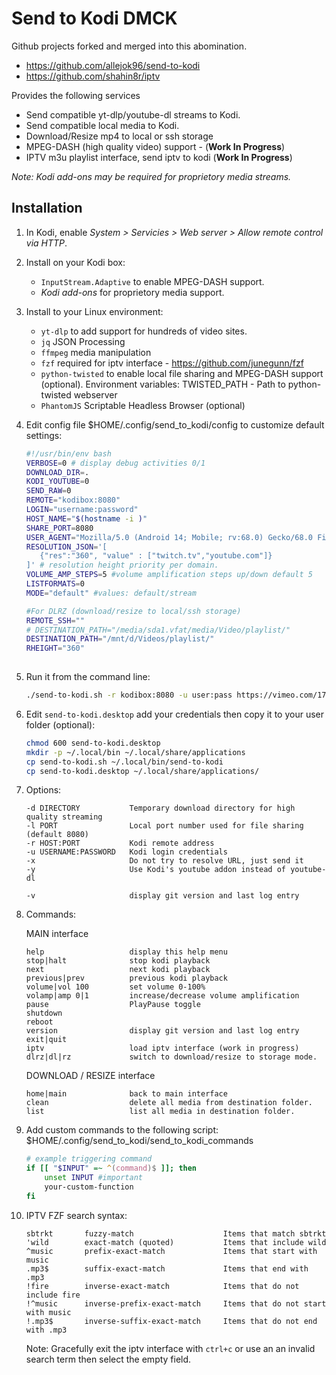 # Send to Kodi DMCK

Github projects forked and merged into this abomination.

* https://github.com/allejok96/send-to-kodi
* https://github.com/shahin8r/iptv

Provides the following services

* Send compatible yt-dlp/youtube-dl streams to Kodi.
* Send compatible local media to Kodi.
* Download/Resize mp4 to local or ssh storage
* MPEG-DASH (high quality video) support - (__Work In Progress__)
* IPTV m3u playlist interface, send iptv to kodi (__Work In Progress__)

*Note: Kodi add-ons may be required for proprietory media streams.*

## Installation

1. In Kodi, enable *System > Servicies > Web server > Allow remote control via HTTP*.
2. Install on your Kodi box:

   * `InputStream.Adaptive` to enable MPEG-DASH support.
   * *Kodi add-ons* for proprietory media support.

3. Install to your Linux environment:

   * `yt-dlp`           to add support for hundreds of video sites.
   * `jq`               JSON Processing
   * `ffmpeg`           media manipulation
   * `fzf`              required for iptv interface - https://github.com/junegunn/fzf
   * `python-twisted`   to enable local file sharing and MPEG-DASH support (optional). Environment variables: TWISTED_PATH - Path to python-twisted webserver
   * `PhantomJS`        Scriptable Headless Browser (optional)

4. Edit config file $HOME/.config/send_to_kodi/config to customize default settings:

   ```bash
   #!/usr/bin/env bash
   VERBOSE=0 # display debug activities 0/1
   DOWNLOAD_DIR=.
   KODI_YOUTUBE=0
   SEND_RAW=0
   REMOTE="kodibox:8080"
   LOGIN="username:password"
   HOST_NAME="$(hostname -i )"
   SHARE_PORT=8080
   USER_AGENT="Mozilla/5.0 (Android 14; Mobile; rv:68.0) Gecko/68.0 Firefox/128.0"
   RESOLUTION_JSON='[
      {"res":"360", "value" : ["twitch.tv","youtube.com"]}
   ]' # resolution height priority per domain.
   VOLUME_AMP_STEPS=5 #volume amplification steps up/down default 5
   LISTFORMATS=0
   MODE="default" #values: default/stream

   #For DLRZ (download/resize to local/ssh storage)
   REMOTE_SSH=""
   # DESTINATION_PATH="/media/sda1.vfat/media/Video/playlist/"
   DESTINATION_PATH="/mnt/d/Videos/playlist/"
   RHEIGHT="360"
 
   ```

5. Run it from the command line:

   ```bash
   ./send-to-kodi.sh -r kodibox:8080 -u user:pass https://vimeo.com/174312494
   ```

6. Edit `send-to-kodi.desktop` add your credentials then copy it to your user folder (optional):

   ```bash
   chmod 600 send-to-kodi.desktop
   mkdir -p ~/.local/bin ~/.local/share/applications
   cp send-to-kodi.sh ~/.local/bin/send-to-kodi
   cp send-to-kodi.desktop ~/.local/share/applications/
   ```

7. Options:

   ```text
   -d DIRECTORY           Temporary download directory for high quality streaming
   -l PORT                Local port number used for file sharing (default 8080)
   -r HOST:PORT           Kodi remote address
   -u USERNAME:PASSWORD   Kodi login credentials
   -x                     Do not try to resolve URL, just send it
   -y                     Use Kodi's youtube addon instead of youtube-dl

   -v                     display git version and last log entry
   ```

8. Commands:
   
   MAIN interface
    
   ```text
   help                   display this help menu
   stop|halt              stop kodi playback
   next                   next kodi playback
   previous|prev          previous kodi playback
   volume|vol 100         set volume 0-100%
   volamp|amp 0|1         increase/decrease volume amplification
   pause                  PlayPause toggle
   shutdown
   reboot
   version                display git version and last log entry
   exit|quit
   iptv                   load iptv interface (work in progress)
   dlrz|dl|rz             switch to download/resize to storage mode.
   ```
   
   DOWNLOAD / RESIZE interface

   ```text  
   home|main              back to main interface
   clean                  delete all media from destination folder.
   list                   list all media in destination folder.
   ```

9. Add custom commands to the following script: $HOME/.config/send_to_kodi/send_to_kodi_commands

   ```bash
   # example triggering command
   if [[ "$INPUT" =~ ^(command)$ ]]; then
       unset INPUT #important
       your-custom-function
   fi
   ```

10. IPTV FZF search syntax:
    ```text
    sbtrkt       fuzzy-match	                Items that match sbtrkt
    'wild        exact-match (quoted)	        Items that include wild
    ^music       prefix-exact-match	            Items that start with music
    .mp3$        suffix-exact-match	            Items that end with .mp3
    !fire	     inverse-exact-match	        Items that do not include fire
    !^music      inverse-prefix-exact-match	    Items that do not start with music
    !.mp3$       inverse-suffix-exact-match	    Items that do not end with .mp3
    ```
    Note: Gracefully exit the iptv interface with `ctrl+c` or use an an invalid search term then select the empty field.


